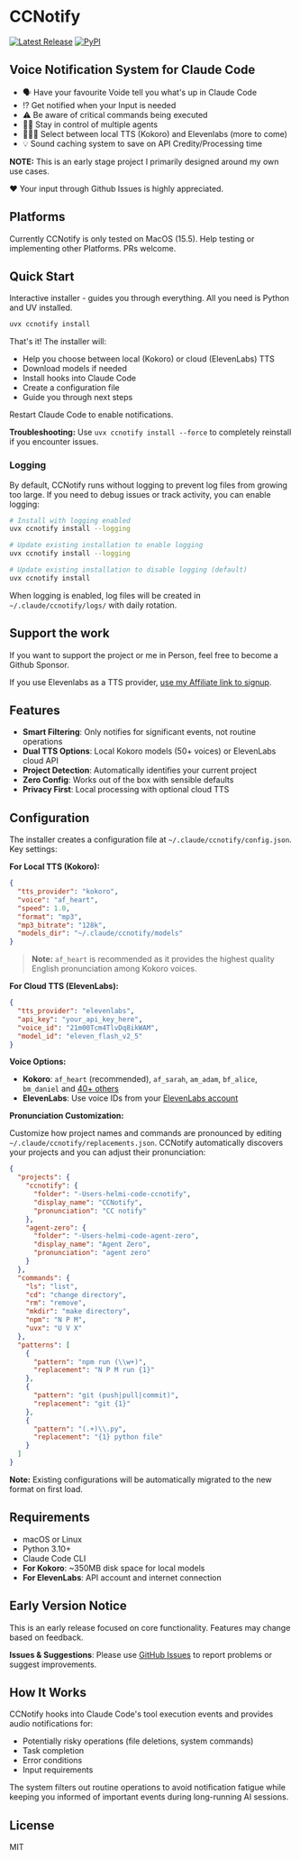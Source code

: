 # CCNotify

[![Latest Release](https://img.shields.io/github/v/release/Helmi/ccnotify)](https://github.com/Helmi/ccnotify/releases/latest)
[![PyPI](https://img.shields.io/pypi/v/ccnotify)](https://pypi.org/project/ccnotify/)

## Voice Notification System for Claude Code

- 🗣️ Have your favourite Voide tell you what's up in Claude Code
- ⁉ Get notified when your Input is needed
- ⚠ Be aware of critical commands being executed
- 🏃‍♂️ Stay in control of multiple agents
- 🕵🏻‍♂️ Select between local TTS (Kokoro) and Elevenlabs (more to come)
- 💡 Sound caching system to save on API Credity/Processing time

**NOTE:** This is an early stage project I primarily designed around my own use cases.

❤️ Your input through Github Issues is highly appreciated.

## Platforms

Currently CCNotify is only tested on MacOS (15.5). Help testing or implementing other Platforms. PRs welcome.

## Quick Start

Interactive installer - guides you through everything. All you need is Python and UV installed.

```bash
uvx ccnotify install
```

That's it! The installer will:

- Help you choose between local (Kokoro) or cloud (ElevenLabs) TTS
- Download models if needed
- Install hooks into Claude Code
- Create a configuration file
- Guide you through next steps

Restart Claude Code to enable notifications.

**Troubleshooting:** Use `uvx ccnotify install --force` to completely reinstall if you encounter issues.

### Logging

By default, CCNotify runs without logging to prevent log files from growing too large. If you need to debug issues or track activity, you can enable logging:

```bash
# Install with logging enabled
uvx ccnotify install --logging

# Update existing installation to enable logging
uvx ccnotify install --logging

# Update existing installation to disable logging (default)
uvx ccnotify install
```

When logging is enabled, log files will be created in `~/.claude/ccnotify/logs/` with daily rotation.

## Support the work

If you want to support the project or me in Person, feel free to become a Github Sponsor.

If you use Elevenlabs as a TTS provider, [use my Affiliate link to signup](https://try.elevenlabs.io/ist8m7h95ed2).

## Features

- **Smart Filtering**: Only notifies for significant events, not routine operations
- **Dual TTS Options**: Local Kokoro models (50+ voices) or ElevenLabs cloud API
- **Project Detection**: Automatically identifies your current project
- **Zero Config**: Works out of the box with sensible defaults
- **Privacy First**: Local processing with optional cloud TTS


## Configuration

The installer creates a configuration file at `~/.claude/ccnotify/config.json`. Key settings:

**For Local TTS (Kokoro):**

```json
{
  "tts_provider": "kokoro",
  "voice": "af_heart",
  "speed": 1.0,
  "format": "mp3",
  "mp3_bitrate": "128k",
  "models_dir": "~/.claude/ccnotify/models"
}
```

> **Note:** `af_heart` is recommended as it provides the highest quality English pronunciation among Kokoro voices.

**For Cloud TTS (ElevenLabs):**

```json
{
  "tts_provider": "elevenlabs",
  "api_key": "your_api_key_here",
  "voice_id": "21m00Tcm4TlvDq8ikWAM",
  "model_id": "eleven_flash_v2_5"
}
```

**Voice Options:**

- **Kokoro**: `af_heart` (recommended), `af_sarah`, `am_adam`, `bf_alice`, `bm_daniel` and [40+ others](https://github.com/thewh1teagle/kokoro-onnx)
- **ElevenLabs**: Use voice IDs from your [ElevenLabs account](https://try.elevenlabs.io/ist8m7h95ed2)

**Pronunciation Customization:**

Customize how project names and commands are pronounced by editing `~/.claude/ccnotify/replacements.json`. CCNotify automatically discovers your projects and you can adjust their pronunciation:

```json
{
  "projects": {
    "ccnotify": {
      "folder": "-Users-helmi-code-ccnotify",
      "display_name": "CCNotify",
      "pronunciation": "CC notify"
    },
    "agent-zero": {
      "folder": "-Users-helmi-code-agent-zero",
      "display_name": "Agent Zero",
      "pronunciation": "agent zero"
    }
  },
  "commands": {
    "ls": "list",
    "cd": "change directory",
    "rm": "remove",
    "mkdir": "make directory",
    "npm": "N P M",
    "uvx": "U V X"
  },
  "patterns": [
    {
      "pattern": "npm run (\\w+)",
      "replacement": "N P M run {1}"
    },
    {
      "pattern": "git (push|pull|commit)",
      "replacement": "git {1}"
    },
    {
      "pattern": "(.+)\\.py",
      "replacement": "{1} python file"
    }
  ]
}
```

**Note:** Existing configurations will be automatically migrated to the new format on first load.

## Requirements

- macOS or Linux
- Python 3.10+
- Claude Code CLI
- **For Kokoro**: ~350MB disk space for local models
- **For ElevenLabs**: API account and internet connection

## Early Version Notice

This is an early release focused on core functionality. Features may change based on feedback.

**Issues & Suggestions**: Please use [GitHub Issues](https://github.com/Helmi/ccnotify/issues) to report problems or suggest improvements.

## How It Works

CCNotify hooks into Claude Code's tool execution events and provides audio notifications for:

- Potentially risky operations (file deletions, system commands)
- Task completion
- Error conditions
- Input requirements

The system filters out routine operations to avoid notification fatigue while keeping you informed of important events during long-running AI sessions.

## License

MIT
